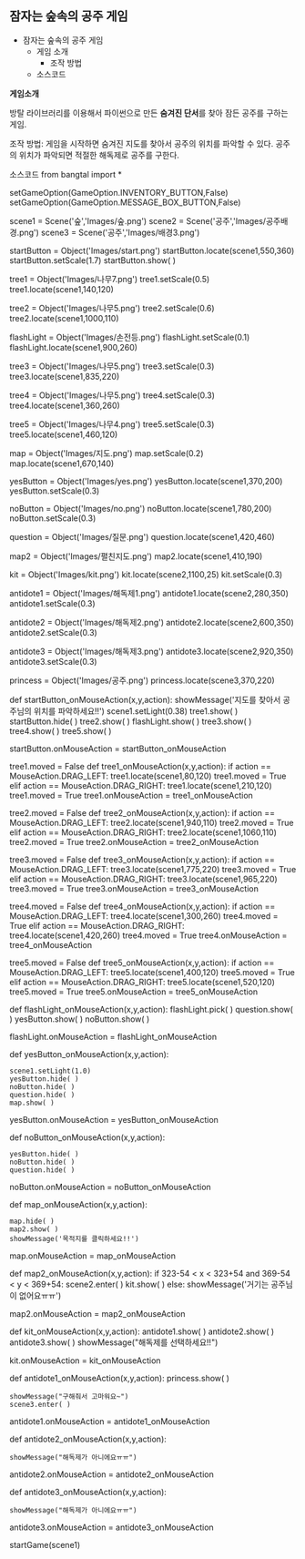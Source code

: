 ## 잠자는 숲속의 공주 게임

* 잠자는 숲속의 공주 게임
  * 게임 소개
    * 조작 방법
  * 소스코드

**게임소개**

방탈 라이브러리를 이용해서 파이썬으로 만든 **숨겨진 단서**를 찾아 잠든 공주를 구하는 게임.

조작 방법: 게임을 시작하면 숨겨진 지도를 찾아서 공주의 위치를 파악할 수 있다. 공주의 위치가 파악되면 적절한 해독제로 공주를 구한다.
  
소스코드 
from bangtal import *

setGameOption(GameOption.INVENTORY_BUTTON,False)
setGameOption(GameOption.MESSAGE_BOX_BUTTON,False)

scene1 = Scene('숲','Images/숲.png')
scene2 = Scene('공주','Images/공주배경.png')
scene3 = Scene('공주','Images/배경3.png')


startButton = Object('Images/start.png')
startButton.locate(scene1,550,360)
startButton.setScale(1.7)
startButton.show( )

tree1 = Object('Images/나무7.png')
tree1.setScale(0.5)
tree1.locate(scene1,140,120)

tree2 = Object('Images/나무5.png')
tree2.setScale(0.6)
tree2.locate(scene1,1000,110)

flashLight = Object('Images/손전등.png')
flashLight.setScale(0.1)
flashLight.locate(scene1,900,260)

tree3 = Object('Images/나무5.png')
tree3.setScale(0.3)
tree3.locate(scene1,835,220)

tree4 = Object('Images/나무5.png')
tree4.setScale(0.3)
tree4.locate(scene1,360,260)

tree5 = Object('Images/나무4.png')
tree5.setScale(0.3)
tree5.locate(scene1,460,120)

map = Object('Images/지도.png')
map.setScale(0.2)
map.locate(scene1,670,140)

yesButton = Object('Images/yes.png')
yesButton.locate(scene1,370,200)
yesButton.setScale(0.3)

noButton = Object('Images/no.png')
noButton.locate(scene1,780,200)
noButton.setScale(0.3)

question = Object('Images/질문.png')
question.locate(scene1,420,460)

map2 = Object('Images/펼친지도.png')
map2.locate(scene1,410,190)

kit = Object('Images/kit.png')
kit.locate(scene2,1100,25)
kit.setScale(0.3)

antidote1 = Object('Images/해독제1.png')
antidote1.locate(scene2,280,350)
antidote1.setScale(0.3)

antidote2 = Object('Images/해독제2.png')
antidote2.locate(scene2,600,350)
antidote2.setScale(0.3)

antidote3 = Object('Images/해독제3.png')
antidote3.locate(scene2,920,350)
antidote3.setScale(0.3)

princess = Object('Images/공주.png')
princess.locate(scene3,370,220)











def startButton_onMouseAction(x,y,action):
   showMessage('지도를 찾아서 공주님의 위치를 파악하세요!!')
   scene1.setLight(0.38)
   tree1.show( )
   startButton.hide( )
   tree2.show( )
   flashLight.show( )
   tree3.show( )
   tree4.show( )
   tree5.show( )
   

startButton.onMouseAction = startButton_onMouseAction

tree1.moved = False
def tree1_onMouseAction(x,y,action):
    if action == MouseAction.DRAG_LEFT:
        tree1.locate(scene1,80,120)
        tree1.moved = True
    elif action == MouseAction.DRAG_RIGHT:
        tree1.locate(scene1,210,120)
        tree1.moved = True
tree1.onMouseAction = tree1_onMouseAction

tree2.moved = False
def tree2_onMouseAction(x,y,action):
    if action == MouseAction.DRAG_LEFT:
        tree2.locate(scene1,940,110)
        tree2.moved = True
    elif action == MouseAction.DRAG_RIGHT:
        tree2.locate(scene1,1060,110)
        tree2.moved = True
tree2.onMouseAction = tree2_onMouseAction

tree3.moved = False
def tree3_onMouseAction(x,y,action):
    if action == MouseAction.DRAG_LEFT:
        tree3.locate(scene1,775,220)
        tree3.moved = True
    elif action == MouseAction.DRAG_RIGHT:
        tree3.locate(scene1,965,220)
        tree3.moved = True
tree3.onMouseAction = tree3_onMouseAction

tree4.moved = False
def tree4_onMouseAction(x,y,action):
    if action == MouseAction.DRAG_LEFT:
        tree4.locate(scene1,300,260)
        tree4.moved = True
    elif action == MouseAction.DRAG_RIGHT:
        tree4.locate(scene1,420,260)
        tree4.moved = True
tree4.onMouseAction = tree4_onMouseAction

tree5.moved = False
def tree5_onMouseAction(x,y,action):
    if action == MouseAction.DRAG_LEFT:
        tree5.locate(scene1,400,120)
        tree5.moved = True
    elif action == MouseAction.DRAG_RIGHT:
        tree5.locate(scene1,520,120)
        tree5.moved = True
tree5.onMouseAction = tree5_onMouseAction

def flashLight_onMouseAction(x,y,action):
    flashLight.pick( )
    question.show( ) 
    yesButton.show( )
    noButton.show( )

flashLight.onMouseAction = flashLight_onMouseAction

def yesButton_onMouseAction(x,y,action):

    scene1.setLight(1.0)
    yesButton.hide( )
    noButton.hide( )
    question.hide( )
    map.show( )
   
yesButton.onMouseAction = yesButton_onMouseAction


def noButton_onMouseAction(x,y,action):

    yesButton.hide( )
    noButton.hide( )
    question.hide( )
    
   
noButton.onMouseAction = noButton_onMouseAction


def map_onMouseAction(x,y,action):

    map.hide( )
    map2.show( )
    showMessage('목적지를 클릭하세요!!')
    
map.onMouseAction = map_onMouseAction


def map2_onMouseAction(x,y,action):
    if 323-54 < x < 323+54 and 369-54 < y < 369+54:
        scene2.enter( )
        kit.show( )
    else:
        showMessage('거기는 공주님이 없어요ㅠㅠ')
 


map2.onMouseAction = map2_onMouseAction

def kit_onMouseAction(x,y,action):
    antidote1.show( )
    antidote2.show( )
    antidote3.show( )
    showMessage("해독제를 선택하세요!!")
    
   
kit.onMouseAction = kit_onMouseAction

def antidote1_onMouseAction(x,y,action):
    princess.show( )
    
    showMessage("구해줘서 고마워요~")
    scene3.enter( )
    
   
antidote1.onMouseAction = antidote1_onMouseAction

def antidote2_onMouseAction(x,y,action):
    
    showMessage("해독제가 아니에요ㅠㅠ")
   
antidote2.onMouseAction = antidote2_onMouseAction

def antidote3_onMouseAction(x,y,action):
    
    showMessage("해독제가 아니에요ㅠㅠ")
   
antidote3.onMouseAction = antidote3_onMouseAction











startGame(scene1)


